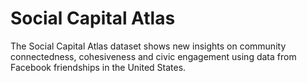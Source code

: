 # Social Capital Atlas

The Social Capital Atlas dataset shows new insights on community connectedness, cohesiveness and civic engagement using data from Facebook friendships in the United States.

